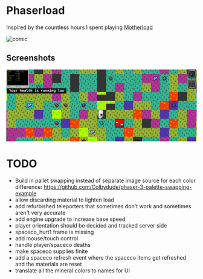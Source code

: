 # Phaserload

Inspired by the countless hours I spent playing [Motherload](http://www.xgenstudios.com/motherload-goldium/)

![comic](http://art.penny-arcade.com/photos/i-pxNH7Mz/0/XL/i-pxNH7Mz-X3.jpg)

## Screenshots

![game_play](./etc/screenshots/game_play.png)


# TODO

* Build in pallet swapping instead of separate image source for each color difference: https://github.com/Colbydude/phaser-3-palette-swapping-example
* allow discarding material to lighten load
* add refurbished teleporters that sometimes don't work and sometimes aren't very accurate
* add engine upgrade to increase base speed
* player orientation should be decided and tracked server side
* spaceco_hurt1 frame is missing
* add mouse/touch control
* handle player/spaceco deaths
* make spaceco supplies finite
* add a spaceco refresh event where the spaceco items get refreshed and the materials are reset
* translate all the mineral colors to names for UI